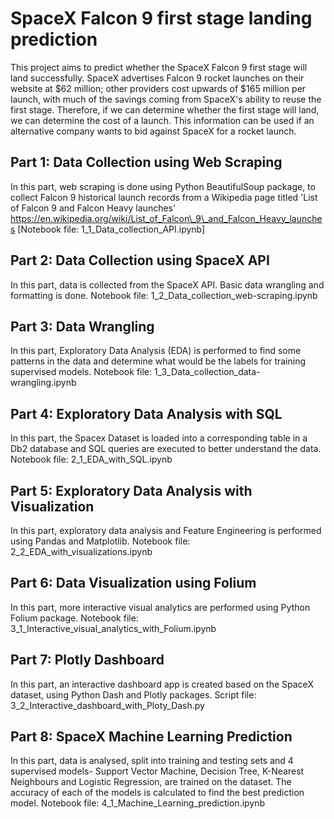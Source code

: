 # SpaceX Falcon 9 first stage landing prediction

This project aims to predict whether the SpaceX Falcon 9 first stage will land successfully.
SpaceX advertises Falcon 9 rocket launches on their website at $62 million; other providers cost upwards of $165 million per launch, with much of the savings coming from SpaceX's ability to reuse the first stage.
Therefore, if we can determine whether the first stage will land, we can determine the cost of a launch.
This information can be used if an alternative company wants to bid against SpaceX for a rocket launch.

## Part 1: Data Collection using Web Scraping
In this part, web scraping is done using Python BeautifulSoup package, to collect Falcon 9 historical launch records from a Wikipedia page titled 'List of Falcon 9 and Falcon Heavy launches'
https://en.wikipedia.org/wiki/List_of_Falcon\_9\_and_Falcon_Heavy_launches
[Notebook file: 1_1_Data_collection_API.ipynb]

## Part 2: Data Collection using SpaceX API
In this part, data is collected from the SpaceX API. Basic data wrangling and formatting is done.
Notebook file: 1_2_Data_collection_web-scraping.ipynb

## Part 3: Data Wrangling
In this part, Exploratory Data Analysis (EDA) is performed to find some patterns in the data and determine what would be the labels for training supervised models.
Notebook file: 1_3_Data_collection_data-wrangling.ipynb

## Part 4: Exploratory Data Analysis with SQL
In this part, the Spacex Dataset is loaded into a corresponding table in a Db2 database and SQL queries are executed to better understand the data.
Notebook file: 2_1_EDA_with_SQL.ipynb

## Part 5: Exploratory Data Analysis with Visualization
In this part, exploratory data analysis and Feature Engineering is performed using Pandas and Matplotlib.
Notebook file: 2_2_EDA_with_visualizations.ipynb

## Part 6: Data Visualization using Folium
In this part, more interactive visual analytics are performed using Python Folium package.
Notebook file: 3_1_Interactive_visual_analytics_with_Folium.ipynb

## Part 7: Plotly Dashboard
In this part, an interactive dashboard app is created based on the SpaceX dataset, using Python Dash and Plotly packages.
Script file: 3_2_Interactive_dashboard_with_Ploty_Dash.py

## Part 8: SpaceX Machine Learning Prediction
In this part, data is analysed, split into training and testing sets and 4 supervised models- Support Vector Machine, Decision Tree, K-Nearest Neighbours and Logistic Regression, are trained on the dataset. The accuracy of each of the models is calculated to find the best prediction model.
Notebook file: 4_1_Machine_Learning_prediction.ipynb
